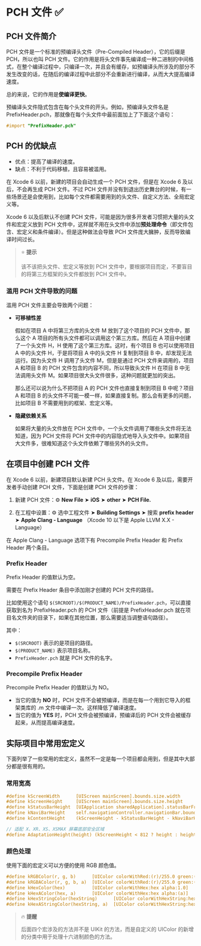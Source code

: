 # PCH 文件 ✅

## PCH 文件简介

PCH 文件是一个标准的预编译头文件（Pre-Compiled Header），它的后缀是 PCH，所以也叫 PCH 文件。它的作用是将头文件事先编译成一种二进制的中间格式，在整个编译过程中，只编译一次，并且会有缓存，如预编译头所涉及的部分不发生改变的话，在随后的编译过程中此部分不会重新进行编译，从而大大提高编译速度。

总的来说，它的作用是**使编译更快**。

预编译头文件隐式包含在每个头文件的开头。例如，预编译头文件名是 PrefixHeader.pch，那就像在每个头文件中最前面加上了下面这个语句：

```Objective-C
#import "PrefixHeader.pch"
```

## PCH 的优缺点

- 优点：提高了编译的速度。
- 缺点：不利于代码移植，且容易被滥用。

在 Xcode 6 以前，新建的项目会自动生成一个 PCH 文件，但是在 Xcode 6 及以后，不会再生成 PCH 文件。不过 PCH 文件并没有到退出历史舞台的时候，有一些场景还是会使用到，比如每个文件都需要用到的头文件、自定义方法、全局宏定义等。

Xcode 6 以及后默认不创建 PCH 文件，可能是因为很多开发者习惯把大量的头文件和宏定义放到 PCH 文件中，这样就不用在头文件中添加**预处理命令**（即文件包含、宏定义和条件编译）。但是这种做法会导致 PCH 文件庞大臃肿，反而导致编译时间过长。

> ⭐️ **提示**
>
>  该不该把头文件、宏定义等放到 PCH 文件中，要根据项目而定，不要盲目的将第三方框架的头文件都放到 PCH 文件中。

### 滥用 PCH 文件导致的问题

滥用 PCH 文件主要会导致两个问题：

- **可移植性差**

    假如在项目 A 中将第三方库的头文件 M 放到了这个项目的 PCH 文件中，那么这个 A 项目的所有头文件都可以调用这个第三方库。然后在 A 项目中创建了一个头文件 H，H 使用了这个第三方库。这时，有个项目 B 也可以使用项目 A 中的头文件 H，于是将项目 A 中的头文件 H 复制到项目 B 中，却发现无法运行。因为头文件 H 调用了头文件 M，但是是通过 PCH 文件来调用的，项目 A 和项目 B 的 PCH 文件包含的内容不同，所以导致头文件 H 在项目 B 中无法调用头文件 M。如果项目很大头文件很多，这种问题就更加的突出。
    
    那么还可以说为什么不把项目 A 的 PCH 文件也直接复制到项目 B 中呢？项目 A 和项目 B 的头文件不可能一模一样，如果直接复制。那么会有更多的问题，比如项目 B 不需要用到的框架、宏定义等。

- **隐藏依赖关系**

    如果将大量的头文件放在 PCH 文件中，一个头文件调用了哪些头文件将无法知道，因为 PCH 文件将 PCH 文件中的内容隐式地导入头文件中。如果项目大文件多，很难知道这个头文件依赖了哪些另外的头文件。

## 在项目中创建 PCH 文件

在 Xcode 6 以前，新建项目默认新建 PCH 头文件。在 Xcode 6 及以后，需要开发者手动创建 PCH 文件，下面是创建 PCH 文件的步骤：

1. 新建 PCH 文件：⚙️ **New File** ➤ **iOS** ➤ **other** ➤ **PCH File.**

2. 在工程中设置：⚙️ 选中工程文件 ➤ **Building Settings** ➤ 搜索 **prefix header** ➤ **Apple Clang - Language** （Xcode 10 以下是 Apple LLVM X.X - Language）

在 Apple Clang - Language 选项下有 Precompile Prefix Header 和 Prefix Header 两个条目。

### Prefix Header

Prefix Header 的值默认为空。

需要在 Prefix Header 条目中添加刚才创建的 PCH 文件的路径。

比如使用这个语句 `$(SRCROOT)/$(PRODUCT_NAME)/PrefixHeader.pch`，可以直接获取到名为 PrefixHeader.pch 的 PCH 文件（前提是 PrefixHeader.pch 就在项目名文件夹的目录下，如果在其他位置，那么需要适当调整语句路径）。

其中：

- `$(SRCROOT)` 表示的是项目的路径。
- `$(PRODUCT_NAME)` 表示项目名称。
- `PrefixHeader.pch` 就是 PCH 文件的名字。

### Precompile Prefix Header

Precompile Prefix Header 的值默认为 NO。

- 当它的值为 **NO** 时，PCH 文件不会被预编译，而是在每一个用到它导入的框架类库的 .m 文件中编译一次。这样降低了编译速度。
- 当它的值为 **YES** 时，PCH 文件会被预编译，预编译后的 PCH 文件会被缓存起来，从而提高编译速度。

## 实际项目中常用宏定义

下面列举了一些常用的宏定义，虽然不一定是每一个项目都会用到，但是其中大部分都是很有用的。

### 常用宽高

```Objective-C
#define kScreenWidth      [UIScreen mainScreen].bounds.size.width
#define kScreenHeight     [UIScreen mainScreen].bounds.size.height
#define kStatusBarHeight  [UIApplication sharedApplication].statusBarFrame.size.height
#define kNaviBarHeight    self.navigationController.navigationBar.bounds.size.height
#define kContentHeight    (kScreenHeight - kStatusBarHeight - kNaviBarHeight)

// 适配 X、XR、XS、XSMAX 屏幕底部安全区域
#define AdaptationHeight(height) (kScreenHeight < 812 ? height : height + 34)
```

### 颜色处理

使用下面的宏定义可以方便的使用 RGB 颜色值。

```Objective-C
#define kRGBColor(r, g, b)      [UIColor colorWithRed:(r)/255.0 green:(g)/255.0 blue:(b)/255.0 alpha:1.0]
#define kRGBAColor(r, g, b, a)  [UIColor colorWithRed:(r)/255.0 green:(g)/255.0 blue:(b)/255.0 alpha:(a)]
#define kHexColor(hex)          [UIColor colorWithHex:hex alpha:1.0]
#define kHexAColor(hex, a)      [UIColor colorWithHex:hex alpha:(a)]
#define kHexStringColor(hexString)      [UIColor colorWithHexString:hexString alpha:1.0]
#define kHexAStringColor(hexString, a)  [UIColor colorWithHexString:hexString alpha:(a)]
```

> 🔥 **提醒**
> 
> 后面四个宏涉及的方法并不是 UIKit 的方法，而是自定义的 UIColor 的新增的分类中用于处理十六进制颜色的方法。